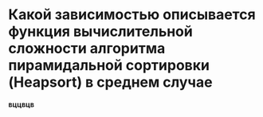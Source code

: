 # Какой зависимостью описывается функция вычислительной сложности алгоритма пирамидальной сортировки (Heapsort) в среднем случае

**вццвцв**